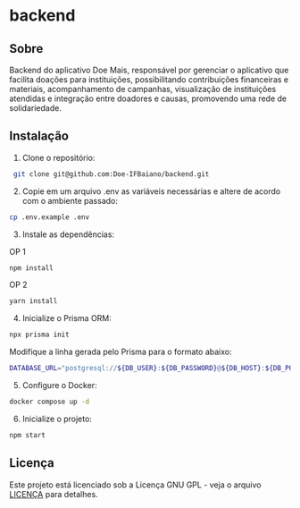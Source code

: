 # backend

## Sobre

Backend do aplicativo Doe Mais, responsável por gerenciar o aplicativo que facilita doações para instituições, possibilitando contribuições financeiras e materiais, acompanhamento de campanhas, visualização de instituições atendidas e integração entre doadores e causas, promovendo uma rede de solidariedade.

## Instalação

1. Clone o repositório:
```bash
 git clone git@github.com:Doe-IFBaiano/backend.git
```
 
2. Copie em um arquivo .env as variáveis necessárias e altere de acordo com o ambiente passado:
```bash
cp .env.example .env
 ```

3. Instale as dependências:

OP 1
 
```bash
npm install
```

OP 2

```bash
yarn install
```

4. Inicialize o Prisma ORM:

```bash
npx prisma init
```

Modifique a linha gerada pelo Prisma para o formato abaixo:

```bash
DATABASE_URL="postgresql://${DB_USER}:${DB_PASSWORD}@${DB_HOST}:${DB_PORT}/${DB_DATABASE}?schema=public"
```

5. Configure o Docker:

```bash
docker compose up -d
```

6. Inicialize o projeto:
```bash
npm start
```

## Licença
Este projeto está licenciado sob a Licença GNU GPL - veja o arquivo [LICENÇA](LICENSE) para detalhes.
